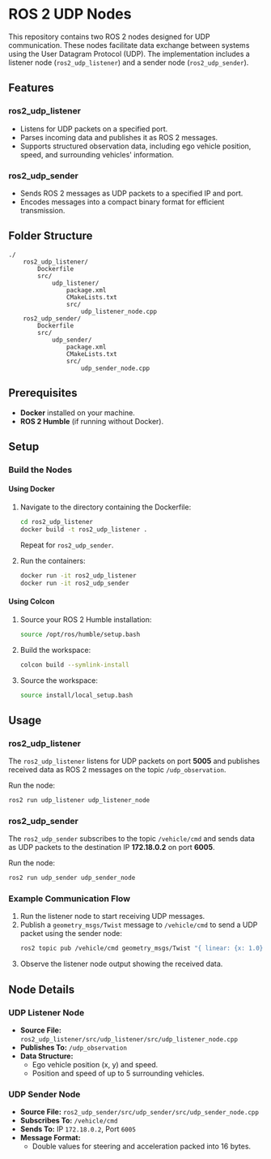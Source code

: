 # ROS 2 UDP Nodes

This repository contains two ROS 2 nodes designed for UDP communication. These nodes facilitate data exchange between systems using the User Datagram Protocol (UDP). The implementation includes a listener node (`ros2_udp_listener`) and a sender node (`ros2_udp_sender`).

## Features

### ros2_udp_listener
- Listens for UDP packets on a specified port.
- Parses incoming data and publishes it as ROS 2 messages.
- Supports structured observation data, including ego vehicle position, speed, and surrounding vehicles' information.

### ros2_udp_sender
- Sends ROS 2 messages as UDP packets to a specified IP and port.
- Encodes messages into a compact binary format for efficient transmission.

## Folder Structure
```plaintext
./
    ros2_udp_listener/
        Dockerfile
        src/
            udp_listener/
                package.xml
                CMakeLists.txt
                src/
                    udp_listener_node.cpp
    ros2_udp_sender/
        Dockerfile
        src/
            udp_sender/
                package.xml
                CMakeLists.txt
                src/
                    udp_sender_node.cpp
```

## Prerequisites
- **Docker** installed on your machine.
- **ROS 2 Humble** (if running without Docker).

## Setup

### Build the Nodes
#### Using Docker
1. Navigate to the directory containing the Dockerfile:
   ```bash
   cd ros2_udp_listener
   docker build -t ros2_udp_listener .
   ```
   Repeat for `ros2_udp_sender`.

2. Run the containers:
   ```bash
   docker run -it ros2_udp_listener
   docker run -it ros2_udp_sender
   ```

#### Using Colcon
1. Source your ROS 2 Humble installation:
   ```bash
   source /opt/ros/humble/setup.bash
   ```
2. Build the workspace:
   ```bash
   colcon build --symlink-install
   ```
3. Source the workspace:
   ```bash
   source install/local_setup.bash
   ```

## Usage

### ros2_udp_listener
The `ros2_udp_listener` listens for UDP packets on port **5005** and publishes received data as ROS 2 messages on the topic `/udp_observation`.

Run the node:
```bash
ros2 run udp_listener udp_listener_node
```

### ros2_udp_sender
The `ros2_udp_sender` subscribes to the topic `/vehicle/cmd` and sends data as UDP packets to the destination IP **172.18.0.2** on port **6005**.

Run the node:
```bash
ros2 run udp_sender udp_sender_node
```

### Example Communication Flow
1. Run the listener node to start receiving UDP messages.
2. Publish a `geometry_msgs/Twist` message to `/vehicle/cmd` to send a UDP packet using the sender node:
   ```bash
   ros2 topic pub /vehicle/cmd geometry_msgs/Twist "{ linear: {x: 1.0}, angular: {z: 0.5} }"
   ```
3. Observe the listener node output showing the received data.

## Node Details

### UDP Listener Node
- **Source File:** `ros2_udp_listener/src/udp_listener/src/udp_listener_node.cpp`
- **Publishes To:** `/udp_observation`
- **Data Structure:**
  - Ego vehicle position (x, y) and speed.
  - Position and speed of up to 5 surrounding vehicles.

### UDP Sender Node
- **Source File:** `ros2_udp_sender/src/udp_sender/src/udp_sender_node.cpp`
- **Subscribes To:** `/vehicle/cmd`
- **Sends To:** IP `172.18.0.2`, Port `6005`
- **Message Format:**
  - Double values for steering and acceleration packed into 16 bytes.

